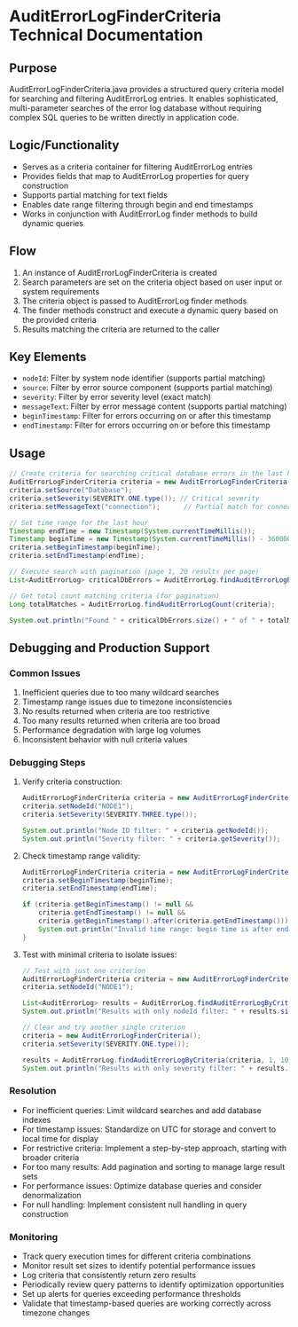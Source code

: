# AuditErrorLogFinderCriteria Technical Documentation

## Purpose
AuditErrorLogFinderCriteria.java provides a structured query criteria model for searching and filtering AuditErrorLog entries. It enables sophisticated, multi-parameter searches of the error log database without requiring complex SQL queries to be written directly in application code.

## Logic/Functionality
- Serves as a criteria container for filtering AuditErrorLog entries
- Provides fields that map to AuditErrorLog properties for query construction
- Supports partial matching for text fields
- Enables date range filtering through begin and end timestamps
- Works in conjunction with AuditErrorLog finder methods to build dynamic queries

## Flow
1. An instance of AuditErrorLogFinderCriteria is created
2. Search parameters are set on the criteria object based on user input or system requirements
3. The criteria object is passed to AuditErrorLog finder methods
4. The finder methods construct and execute a dynamic query based on the provided criteria
5. Results matching the criteria are returned to the caller

## Key Elements
- `nodeId`: Filter by system node identifier (supports partial matching)
- `source`: Filter by error source component (supports partial matching)
- `severity`: Filter by error severity level (exact match)
- `messageText`: Filter by error message content (supports partial matching)
- `beginTimestamp`: Filter for errors occurring on or after this timestamp
- `endTimestamp`: Filter for errors occurring on or before this timestamp

## Usage
```java
// Create criteria for searching critical database errors in the last hour
AuditErrorLogFinderCriteria criteria = new AuditErrorLogFinderCriteria();
criteria.setSource("Database");
criteria.setSeverity(SEVERITY.ONE.type()); // Critical severity
criteria.setMessageText("connection");      // Partial match for connection-related errors

// Set time range for the last hour
Timestamp endTime = new Timestamp(System.currentTimeMillis());
Timestamp beginTime = new Timestamp(System.currentTimeMillis() - 3600000); // 1 hour ago
criteria.setBeginTimestamp(beginTime);
criteria.setEndTimestamp(endTime);

// Execute search with pagination (page 1, 20 results per page)
List<AuditErrorLog> criticalDbErrors = AuditErrorLog.findAuditErrorLogByCriteria(criteria, 1, 20);

// Get total count matching criteria (for pagination)
Long totalMatches = AuditErrorLog.findAuditErrorLogCount(criteria);

System.out.println("Found " + criticalDbErrors.size() + " of " + totalMatches + " total matching errors");
```

## Debugging and Production Support

### Common Issues
1. Inefficient queries due to too many wildcard searches
2. Timestamp range issues due to timezone inconsistencies
3. No results returned when criteria are too restrictive
4. Too many results returned when criteria are too broad
5. Performance degradation with large log volumes
6. Inconsistent behavior with null criteria values

### Debugging Steps
1. Verify criteria construction:
   ```java
   AuditErrorLogFinderCriteria criteria = new AuditErrorLogFinderCriteria();
   criteria.setNodeId("NODE1");
   criteria.setSeverity(SEVERITY.THREE.type());
   
   System.out.println("Node ID filter: " + criteria.getNodeId());
   System.out.println("Severity filter: " + criteria.getSeverity());
   ```

2. Check timestamp range validity:
   ```java
   AuditErrorLogFinderCriteria criteria = new AuditErrorLogFinderCriteria();
   criteria.setBeginTimestamp(beginTime);
   criteria.setEndTimestamp(endTime);
   
   if (criteria.getBeginTimestamp() != null && 
       criteria.getEndTimestamp() != null &&
       criteria.getBeginTimestamp().after(criteria.getEndTimestamp())) {
       System.out.println("Invalid time range: begin time is after end time");
   }
   ```

3. Test with minimal criteria to isolate issues:
   ```java
   // Test with just one criterion
   AuditErrorLogFinderCriteria criteria = new AuditErrorLogFinderCriteria();
   criteria.setNodeId("NODE1");
   
   List<AuditErrorLog> results = AuditErrorLog.findAuditErrorLogByCriteria(criteria, 1, 10);
   System.out.println("Results with only nodeId filter: " + results.size());
   
   // Clear and try another single criterion
   criteria = new AuditErrorLogFinderCriteria();
   criteria.setSeverity(SEVERITY.ONE.type());
   
   results = AuditErrorLog.findAuditErrorLogByCriteria(criteria, 1, 10);
   System.out.println("Results with only severity filter: " + results.size());
   ```

### Resolution
- For inefficient queries: Limit wildcard searches and add database indexes
- For timestamp issues: Standardize on UTC for storage and convert to local time for display
- For restrictive criteria: Implement a step-by-step approach, starting with broader criteria
- For too many results: Add pagination and sorting to manage large result sets
- For performance issues: Optimize database queries and consider denormalization
- For null handling: Implement consistent null handling in query construction

### Monitoring
- Track query execution times for different criteria combinations
- Monitor result set sizes to identify potential performance issues
- Log criteria that consistently return zero results
- Periodically review query patterns to identify optimization opportunities
- Set up alerts for queries exceeding performance thresholds
- Validate that timestamp-based queries are working correctly across timezone changes